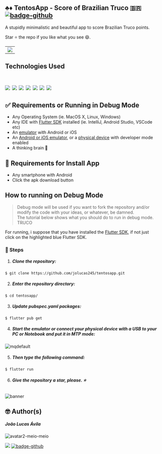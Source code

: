 ## ♣️♦️ TentosApp - Score of Brazilian Truco 🇧🇷 [![badge-github](https://img.shields.io/github/followers/jolucas245?style=social)](https://github.com/jolucas245/)

A stupidly minimalistic and beautiful app to score Brazilian Truco points.

Star ⭐ the repo if you like what you see 😄.

<table>
    <tr>
        <td>
        <a href="https://github.com/jolucas245/tentosapp/releases/download/v1.0-ouros/tentos-v1.0.apk"><img src="https://user-images.githubusercontent.com/65248543/178760730-248a62ab-a414-437d-8392-4a2a943585ab.png"></a>
        </td>
    </tr>
</table>

## Technologies Used
[<img src="https://img.shields.io/badge/LICENSE-WTFPL-green?style=for-the-badge"/>](https://github.com/jolucas245/tentosapp/blob/main/LICENSE)
[<img src="https://img.shields.io/badge/Language-Dart-skyblue?style=for-the-badge"/>](https://dart.dev)
[<img src="https://img.shields.io/badge/Framework-Flutter-blue?style=for-the-badge"/>](https://flutter.dev)
[<img src="https://img.shields.io/badge/State Management-SetState-red?style=for-the-badge"/>](https://api.flutter.dev/flutter/widgets/State/setState.html)
[<img src="https://img.shields.io/badge/Software Arch.-MVC-yellow?style=for-the-badge"/>](https://www.freecodecamp.org/news/the-model-view-controller-pattern-mvc-architecture-and-frameworks-explained/)
[<img src="https://img.shields.io/badge/Code E.-VSCODE-darkblue?style=for-the-badge"/>](https://code.visualstudio.com)
[<img src="https://img.shields.io/badge/OS-Arch Linux-cyan?style=for-the-badge"/>](https://archlinux.org)
=======

## ✅ Requirements or Running in Debug Mode 
* Any Operating System (ie. MacOS X, Linux, Windows) 
* Any IDE with <a href="https://flutter.dev/">Flutter SDK</a> installed (ie. IntelliJ, Android Studio, VSCode etc)
* An <a href="https://www.softwaretestinghelp.com/android-emulators/">emulator</a> with Android or iOS
* An <a href="https://www.softwaretestinghelp.com/android-emulators/">Android or iOS emulator</a>, or a <a href="https://stackoverflow.com/questions/54444538/how-do-i-run-test-my-flutter-app-on-a-real-device">physical device</a> with developer mode enabled
* A thinking brain 🧠

## 📱 Requirements for Install App
* Any smartphone with Android
* Click the apk download button

## How to running on Debug Mode
>Debug mode will be used if you want to fork the repository and/or modify the code with your ideas, or whatever, be damned. <br>
>The tutorial below shows what you should do to run in debug mode. TRUCO

For running, i suppose that you have installed the <a href="https://flutter.dev/">Flutter SDK</a>, if not just click on the highlighted blue Flutter SDK.

### 👣 Steps
1. ##### Clone the repository:<br>
```
$ git clone https://github.com/jolucas245/tentosapp.git
```

2. ##### Enter the repository directory:
```
$ cd tentosapp/
```

3. ##### Update pubspec.yaml packages:
```
$ flutter pub get
```

4. ##### Start the emulator or connect your physical device with a USB to your PC or Notebook and put it in MTP mode:
![mqdefault](https://user-images.githubusercontent.com/65248543/179034040-b8db088e-2e58-49b4-8db2-a39e626c5052.jpg)

5. ##### Then type the following command:
```
$ flutter run
```

6. ##### Give the repository a star, please. ⭐
##   
![banner](https://user-images.githubusercontent.com/65248543/178626556-c6c91706-b03e-4116-bc8b-99619e6095c0.png)

## 🤓 Author(s)
##### João Lucas Ávila 

![avatar2-meio-meio](https://user-images.githubusercontent.com/65248543/179643035-845c25bd-35b7-474c-8c65-31e55ca356f6.png)

[<img src="https://img.shields.io/badge/-Instagram-purple"/>](https://www.instagram.com/avila_jao/)
[![badge-github](https://img.shields.io/github/followers/jolucas245?style=social)](https://github.com/jolucas245/)
